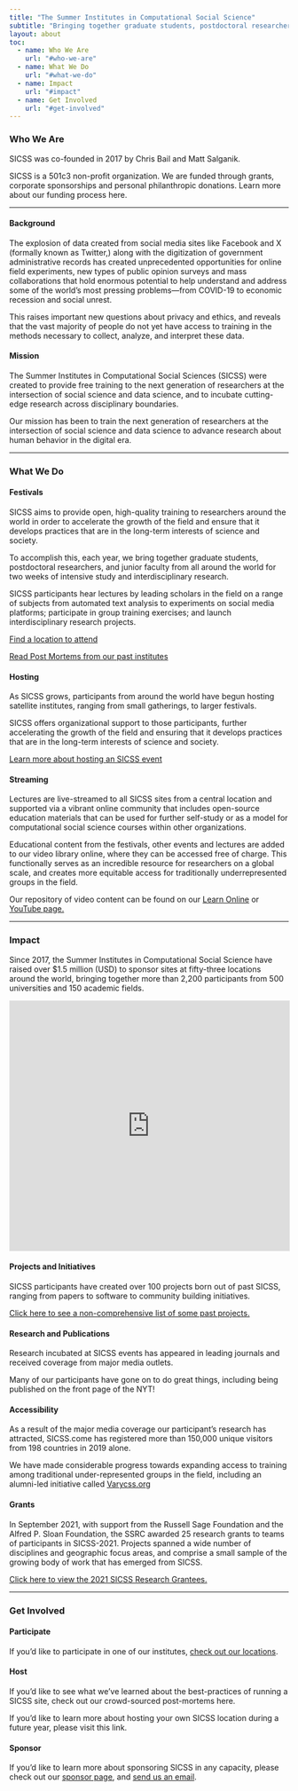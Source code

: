 ```yaml
---
title: "The Summer Institutes in Computational Social Science"
subtitle: "Bringing together graduate students, postdoctoral researchers, and junior faculty for two weeks of intensive study and interdisciplinary research"
layout: about
toc: 
  - name: Who We Are
    url: "#who-we-are"
  - name: What We Do
    url: "#what-we-do"
  - name: Impact
    url: "#impact"
  - name: Get Involved
    url: "#get-involved"
---
```


### Who We Are

SICSS was co-founded in 2017 by Chris Bail and Matt Salganik.

SICSS is a 501c3 non-profit organization. We are funded through grants, corporate sponsorships and personal philanthropic donations. Learn more about our funding process here.

---

#### Background

The explosion of data created from social media sites like Facebook and X (formally known as Twitter,) along with the digitization of government administrative records has created unprecedented opportunities for online field experiments, new types of public opinion surveys and mass collaborations that hold enormous potential to help understand and address some of the world’s most pressing problems—from COVID-19 to economic recession and social unrest.

This raises important new questions about privacy and ethics, and reveals that the vast majority of people do not yet have access to training in the methods necessary to collect, analyze, and interpret these data.

#### Mission

The Summer Institutes in Computational Social Sciences (SICSS) were created to provide free training to the next generation of researchers at the intersection of social science and data science, and to incubate cutting-edge research across disciplinary boundaries.

Our mission has been to train the next generation of researchers at the intersection of social science and data science to advance research about human behavior in the digital era.

---

### What We Do


#### Festivals

SICSS aims to provide open, high-quality training to researchers around the world in order to accelerate the growth of the field and ensure that it develops practices that are in the long-term interests of science and society. 

To accomplish this, each year, we bring together graduate students, postdoctoral researchers, and junior faculty from all around the world for two weeks of intensive study and interdisciplinary research.

SICSS participants hear lectures by leading scholars in the field on a range of subjects from automated text analysis to experiments on social media platforms; participate in group training exercises; and launch interdisciplinary research projects.

[Find a location to attend](locations)

[Read Post Mortems from our past institutes](post-mortem)

#### Hosting

As SICSS grows, participants from around the world have begun hosting satellite institutes, ranging from small gatherings, to larger festivals.

SICSS offers organizational support to those participants, further accelerating the growth of the field and ensuring that it develops practices that are in the long-term interests of science and society.

[Learn more about hosting an SICSS event](host)

#### Streaming

Lectures are live-streamed to all SICSS sites from a central location and supported via a vibrant online community that includes open-source education materials that can be used for further self-study or as a model for computational social science courses within other organizations.

Educational content from the festivals, other events and lectures are added to our video library online, where they can be accessed free of charge. This functionally serves as an incredible resource for researchers on a global scale, and creates more equitable access for traditionally underrepresented groups in the field.  

Our repository of video content can be found on our <a href="overview">Learn Online</a> or <a href="https://www.youtube.com/@summerinstituteincomputati9729" target="_blank">YouTube page.</a>

---

### Impact

Since 2017, the Summer Institutes in Computational Social Science have raised over $1.5 million (USD) to sponsor sites at fifty-three locations around the world, bringing together more than 2,200 participants from 500 universities and 150 academic fields.

<iframe style="border: 1px solid rgba(0, 0, 0, 0.1);" width="100%" height="450" src="https://www.figma.com/embed?embed_host=share&url=https%3A%2F%2Fwww.figma.com%2Ffile%2F2hsccqbR0H1tA7hRB42gHJ%2FThe-Growth-of-the-Summer-Institutes-in-Computational-Social-Science%3Ftype%3Dwhiteboard%26node-id%3D0%253A1%26t%3DkvNz7VSxM3VNhiTV-1" allowfullscreen></iframe>

#### Projects and Initiatives

SICSS participants have created over 100 projects born out of past SICSS, ranging from papers to software to community building initiatives.

[Click here to see a non-comprehensive list of some past projects.](/)

#### Research and Publications

Research incubated at SICSS events has appeared in leading journals and received coverage from major media outlets.

Many of our participants have gone on to do great things, including being published on the front page of the NYT!

#### Accessibility

As a result of the major media coverage our participant’s research has attracted, SICSS.come has registered more than 150,000 unique visitors from 198 countries in 2019 alone. 

We have made considerable progress towards expanding access to training among traditional under-represented groups in the field, including an alumni-led initiative called <a href="http://varycss.org/" target="_blank">Varycss.org</a>

#### Grants

In September 2021, with support from the Russell Sage Foundation and the Alfred P. Sloan Foundation, the SSRC awarded 25 research grants to teams of participants in SICSS-2021. Projects spanned a wide number of disciplines and geographic focus areas, and comprise a small sample of the growing body of work that has emerged from SICSS. 

[Click here to view the 2021 SICSS Research Grantees.](/)

---

### Get Involved

#### Participate

If you’d like to participate in one of our institutes, [check out our locations](/locations).

#### Host

If you’d like to see what we’ve learned about the best-practices of running a SICSS site, check out our crowd-sourced post-mortems here.

If you’d like to learn more about hosting your own SICSS location during a future year, please visit this link.

#### Sponsor

If you’d like to learn more about sponsoring SICSS in any capacity, please check out our [sponsor page](/sponsor), and <a href="mailto:rsfcompsocsci@gmail.com">send us an email</a>.